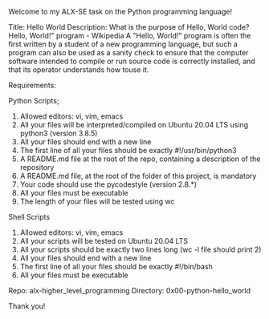 Welcome to my ALX-SE task on the Python programming language!

Title: Hello World
Description: 
What is the purpose of Hello, World code?
Hello, World!" program - Wikipedia
A "Hello, World!" program is often the first written by a student of a new programming language, but such a program can also be used as a sanity check to ensure that the computer software intended to compile or run source code is correctly installed, and that its operator understands how touse it.

Requirements:

Python Scripts;
1. Allowed editors: vi, vim, emacs
2. All your files will be interpreted/compiled on Ubuntu 20.04 LTS using python3 (version 3.8.5)
3. All your files should end with a new line
4. The first line of all your files should be exactly #!/usr/bin/python3
5. A README.md file at the root of the repo, containing a description of the repository
6. A README.md file, at the root of the folder of this project, is mandatory
7. Your code should use the pycodestyle (version 2.8.*)
8. All your files must be executable
9. The length of your files will be tested using wc

Shell Scripts
1. Allowed editors: vi, vim, emacs
2. All your scripts will be tested on Ubuntu 20.04 LTS
3. All your scripts should be exactly two lines long (wc -l file should print 2)
4. All your files should end with a new line
5. The first line of all your files should be exactly #!/bin/bash
6. All your files must be executable

Repo: alx-higher_level_programming
Directory: 0x00-python-hello_world

Thank you!
